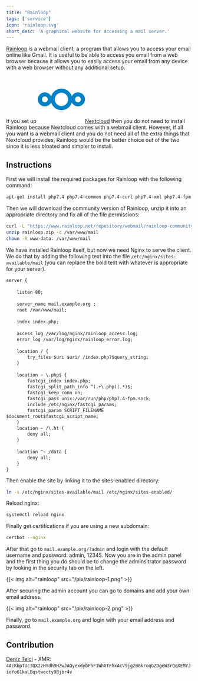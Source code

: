 ```yaml
---
title: "Rainloop"
tags: ['service']
icon: 'rainloop.svg'
short_desc: 'A graphical website for accessing a mail server.'
---
```



[Rainloop](https://www.rainloop.net/)
is a webmail client, a program that allows you to access your email
online like Gmail. It is useful to be able to access you email from a
web browser because it allows you to easily access your email from any
device with a web browser without any additional setup.

If you set up
[![logo](/pix/nextcloud.svg)Nextcloud](/nextcloud)
then you do not need to install Rainloop because Nextcloud comes with a
webmail client. However, if all you want is a webmail client and you do
not need all of the extra things that Nextcloud provides, Rainloop would
be the better choice out of the two since it is less bloated and simpler
to install.

## Instructions

First we will install the required packages for Rainloop with the
following command:

```sh
apt-get install php7.4 php7.4-common php7.4-curl php7.4-xml php7.4-fpm php7.4-json php7.4-dev php7.4-mysql unzip -y
```

Then we will download the community version of Rainloop, unzip it into
an appropriate directory and fix all of the file permissions:

```sh
curl -L "https://www.rainloop.net/repository/webmail/rainloop-community-latest.zip" -o "rainloop.zip"
unzip rainloop.zip -d /var/www/mail
chown -R www-data: /var/www/mail
```

We have installed Rainloop itself, but now we need Nginx to serve the
client. We do that by adding the following text into the file
`/etc/nginx/sites-available/mail` (you can replace the bold text with
whatever is appropriate for your server).

```nginx
server {

    listen 80;

    server_name mail.example.org ;
    root /var/www/mail;

    index index.php;

    access_log /var/log/nginx/rainloop_access.log;
    error_log /var/log/nginx/rainloop_error.log;

    location / {
        try_files $uri $uri/ /index.php?$query_string;
    }

    location ~ \.php$ {
        fastcgi_index index.php;
        fastcgi_split_path_info ^(.+\.php)(.*)$;
        fastcgi_keep_conn on;
        fastcgi_pass unix:/var/run/php/php7.4-fpm.sock;
        include /etc/nginx/fastcgi_params;
        fastcgi_param SCRIPT_FILENAME $document_root$fastcgi_script_name;
    }
    location ~ /\.ht {
        deny all;
    }

    location ^~ /data {
        deny all;
    }
}
```

Then enable the site by linking it to the sites-enabled directory:

```sh
ln -s /etc/nginx/sites-available/mail /etc/nginx/sites-enabled/
```

Reload nginx:

```sh
systemctl reload nginx
```

Finally get certifications if you are using a new subdomain:

```sh
certbot --nginx
```

After that go to `mail.example.org/?admin` and login with the default
username and password: admin, 12345. Now you are in the admin panel and
the first thing you do should be to change the adminsitrator password by
looking in the security tab on the left.

{{< img alt="rainloop" src="/pix/rainloop-1.png" >}}

After securing the admin account you can go to domains and add your own
email address.

{{< img alt="rainloop" src="/pix/rainloop-2.png" >}}

Finally, go to `mail.example.org` and login with your email address and
password.

## Contribution

[Deniz Telci](https://deniz.telci.org/) - XMR:
`4AcKbpTUc3QX2zHYdh9HZwJAQyexdybFhF1WhXTFhxAcV9jgzB6kroqGZDgeW3rQqXEMYJioYo61kaLBqstwecty9Bjbr4v`
